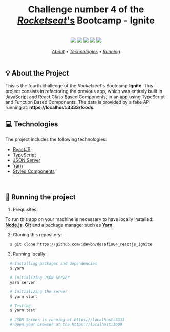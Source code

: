 <h1 align="center">
  <strong>Challenge number 4 of the <a href="https://rocketseat.com.br/"><em>Rocketseat</em>'s</a> Bootcamp - Ignite</strong>  
</h1>

<br>

<div align="center">
  <img src="https://img.shields.io/badge/react-%2320232a.svg?style=for-the-badge&logo=react&logoColor=%2361DAFB">
  <img src="https://img.shields.io/badge/TypeScript-007ACC?style=for-the-badge&logo=typescript&logoColor=white">
  <img src="https://img.shields.io/badge/JSON Server-0b0b0b?style=for-the-badge&logo=json&logoColor=white">
  <img src="https://img.shields.io/badge/Yarn-2C8EBB?style=for-the-badge&logo=yarn&logoColor=white">
  <img src="https://img.shields.io/badge/Styled Components-hotpink.svg?style=for-the-badge&logo=styled-components&logoColor=white">
</div>

<br>

<div align="center">
  <a href="#about"><em>About</em></a> • <a href="#techs"><em>Technologies</em></a> • <a href="#run"><em>Running</em></a>
</div>

<br>

<a id="about"></a>

## :bulb: About the Project

<p>This is the fourth challenge of the <em>Rocketseat</em>'s Bootcamp <strong>Ignite</strong>.
This project consists in refactoring the previous app, which was entirely built in JavaScript and React Class Based Components, in an app using TypeScript and Function Based Components. The data is provided by a fake API running at: <strong>https://localhost:3333/foods</strong>.

<br>

<a id="techs"></a>

## :computer: Technologies

The project includes the following technologies:

- [ReactJS](https://reactjs.org/)
- [TypeScript](https://typescriptlang.org/)
- [JSON Server](https://www.npmjs.com/package/json-server)
- [Yarn](https://yarnpkg.com/)
- [Styled Components](https://styled-components.com/)

<br>

<a id="run"></a>

## :memo: Running the project

1. Prequisites:

To run this app on your machine is necessary to have locally installed: **[Node.js](https://nodejs.org/en/)**,  **[Git](https://git-scm.com/)** and a package manager such as **[Yarn](https://yarnpkg.com/)**.
 

2. Cloning this repository:

```sh
  $ git clone https://github.com/idevbn/desafio04_reactjs_ignite
```

3. Running locally:

```sh
  # Installing packages and dependencies
  $ yarn  

  # Initializing JSON Server
  yarn server 

  # Initializing the server
  $ yarn start

  # Testing
  $ yarn test

  # JSON Server is running at https://localhost:3333
  # Open your browser at the https://localhost:3000

```

